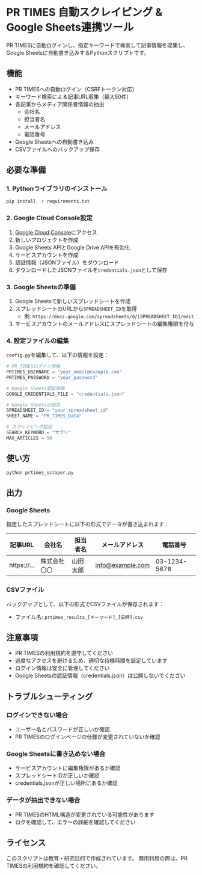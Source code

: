 # PR TIMES 自動スクレイピング & Google Sheets連携ツール

PR TIMESに自動ログインし、指定キーワードで検索して記事情報を収集し、Google Sheetsに自動書き込みするPythonスクリプトです。

## 機能

- PR TIMESへの自動ログイン（CSRFトークン対応）
- キーワード検索による記事URL収集（最大50件）
- 各記事からメディア関係者情報の抽出
  - 会社名
  - 担当者名
  - メールアドレス
  - 電話番号
- Google Sheetsへの自動書き込み
- CSVファイルへのバックアップ保存

## 必要な準備

### 1. Pythonライブラリのインストール

```bash
pip install -r requirements.txt
```

### 2. Google Cloud Console設定

1. [Google Cloud Console](https://console.cloud.google.com/)にアクセス
2. 新しいプロジェクトを作成
3. Google Sheets APIとGoogle Drive APIを有効化
4. サービスアカウントを作成
5. 認証情報（JSONファイル）をダウンロード
6. ダウンロードしたJSONファイルを`credentials.json`として保存

### 3. Google Sheetsの準備

1. Google Sheetsで新しいスプレッドシートを作成
2. スプレッドシートのURLから`SPREADSHEET_ID`を取得
   - 例: `https://docs.google.com/spreadsheets/d/[SPREADSHEET_ID]/edit`
3. サービスアカウントのメールアドレスにスプレッドシートの編集権限を付与

### 4. 設定ファイルの編集

`config.py`を編集して、以下の情報を設定：

```python
# PR TIMESログイン情報
PRTIMES_USERNAME = "your_email@example.com"
PRTIMES_PASSWORD = "your_password"

# Google Sheets認証情報
GOOGLE_CREDENTIALS_FILE = "credentials.json"

# Google Sheetsの設定
SPREADSHEET_ID = "your_spreadsheet_id"
SHEET_NAME = "PR_TIMES_Data"

# スクレイピング設定
SEARCH_KEYWORD = "サプリ"
MAX_ARTICLES = 50
```

## 使い方

```bash
python prtimes_scraper.py
```

## 出力

### Google Sheets
指定したスプレッドシートに以下の形式でデータが書き込まれます：

| 記事URL | 会社名 | 担当者名 | メールアドレス | 電話番号 |
|---------|--------|----------|----------------|----------|
| https://... | 株式会社〇〇 | 山田太郎 | info@example.com | 03-1234-5678 |

### CSVファイル
バックアップとして、以下の形式でCSVファイルが保存されます：
- ファイル名: `prtimes_results_[キーワード]_[日時].csv`

## 注意事項

- PR TIMESの利用規約を遵守してください
- 過度なアクセスを避けるため、適切な待機時間を設定しています
- ログイン情報は安全に管理してください
- Google Sheetsの認証情報（credentials.json）は公開しないでください

## トラブルシューティング

### ログインできない場合
- ユーザー名とパスワードが正しいか確認
- PR TIMESのログインページの仕様が変更されていないか確認

### Google Sheetsに書き込めない場合
- サービスアカウントに編集権限があるか確認
- スプレッドシートIDが正しいか確認
- credentials.jsonが正しい場所にあるか確認

### データが抽出できない場合
- PR TIMESのHTML構造が変更されている可能性があります
- ログを確認して、エラーの詳細を確認してください

## ライセンス

このスクリプトは教育・研究目的で作成されています。
商用利用の際は、PR TIMESの利用規約を確認してください。